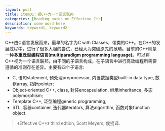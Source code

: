```yaml
---
layout: post
title: Item01：视C++为一个语言联邦
categories: [Reading notes on Effective C++]
description: some word here
keywords: keyword1, keyword2
---
```


C++由C语言发展而来，最早的名字为C with Classes，带类的C++。在C++的发展过程中，进行了很多大胆的尝试，已经大为突破原先的范畴。目前的C++则是一种**多重泛型编程语言(multiparadigm programming language)**。可以将C++视为一个语言联邦，由不同的子语言构成，在子语言中进行高效编程所需要遵循的准则存在差异。主要有四个子语言:

- C, 语句statement, 预处理preprocessor, 内置数据类型built-in data type, 数组array, 指针pointer;
- Object-oriented C++, class, 封装encapsulation, 继承inheritance, 多态polymorphism;
- Template C++, 泛型编程generic programming;
- STL, 容器container, 迭代器iterators, 算法algorithm, 函数对象function object.

> 《Effective C++》 third edtion, Scott Meyers, 侯捷译.
